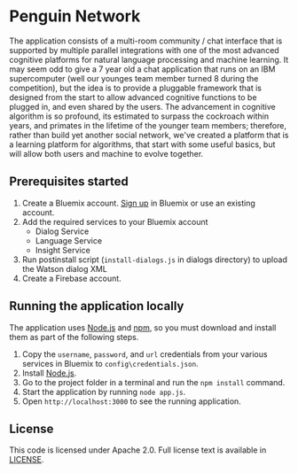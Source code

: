 # Penguin Network

The application consists of a multi-room community / chat interface that is supported by multiple parallel integrations with one of the most advanced cognitive platforms for natural language processing and machine learning. It may seem odd to give a 7 year old a chat application that runs on an IBM supercomputer (well our younges team member turned 8 during the competition), but the idea is to provide a pluggable framework that is designed from the start to allow advanced cognitive functions to be plugged in, and even shared by the users. The advancement in cognitive algorithm is so profound, its estimated to surpass the cockroach within years, and primates in the lifetime of the younger team members; therefore, rather than build yet another social network, we've created a platform that is a learning platform for algorithms, that start with some useful basics, but will allow both users and machine to evolve together.  

## Prerequisites started

  1. Create a Bluemix account. [Sign up](http://www.ibm.com/cloud-computing/bluemix) in Bluemix or use an existing account. 
  2. Add the required services to your Bluemix account
       - Dialog Service
       - Language Service
       - Insight Service
  3. Run postinstall script (`install-dialogs.js` in dialogs directory) to upload the Watson dialog XML
  4. Create a Firebase account.   

## Running the application locally
  The application uses [Node.js](http://nodejs.org/) and [npm](https://www.npmjs.com/), so you must download and install them as part of the following steps.

  1. Copy the `username`, `password`, and `url` credentials from your various services in Bluemix to `config\credentials.json`. 
  2. Install [Node.js](http://nodejs.org/).
  3. Go to the project folder in a terminal and run the `npm install` command.
  4. Start the application by running `node app.js`.
  5. Open `http://localhost:3000` to see the running application.
  

## License

  This code is licensed under Apache 2.0. Full license text is available in [LICENSE](LICENSE).

